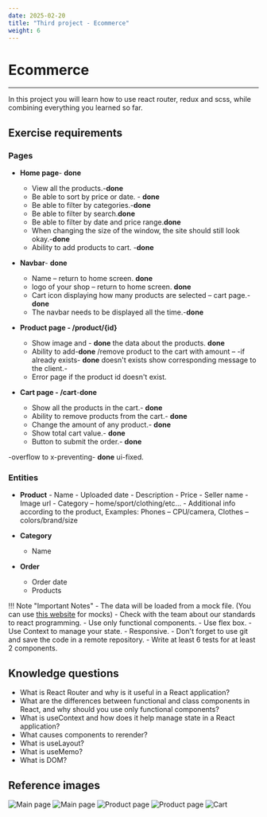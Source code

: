 ```yaml
---
date: 2025-02-20
title: "Third project - Ecommerce"
weight: 6
---
```


# Ecommerce

---

In this project you will learn how to use react router, redux and scss, while combining everything you learned so far.

## Exercise requirements

### Pages

- **Home page**- **done**
  - View all the products.-**done**
  - Be able to sort by price or date. - **done**
  - Be able to filter by categories.-**done**
  - Be able to filter by search.**done**
  - Be able to filter by date and price range.**done**
  - When changing the size of the window, the site should still look okay.-**done**
  - Ability to add products to cart. -**done**
- **Navbar**- **done**
  - Name – return to home screen. **done**
  - logo of your shop – return to home screen. **done**
  - Cart icon displaying how many products are selected – cart page.- **done**
  - The navbar needs to be displayed all the time.-**done**


- **Product page - /product/{id}**

  - Show image and - **done** 
    the data about the products. **done**
  - Ability to add-**done**
  /remove product to the cart with amount – 
  -if already exists- **done** 
  doesn't exists show corresponding message to the client.-
  - Error page if the product id doesn't exist.


- **Cart page - /cart**-**done**
  - Show all the products in the cart.- **done**
  - Ability to remove products from the cart.- **done**
  - Change the amount of any product.- **done**
  - Show total cart value.- **done**
  - Button to submit the order.- **done**

-overflow to x-preventing- **done**
ui-fixed.
### Entities

- **Product** - Name - Uploaded date - Description - Price - Seller name - Image url - Category – home/sport/clothing/etc… - Additional info according to the product, Examples:
  Phones – CPU/camera, Clothes – colors/brand/size

- **Category**

  - Name

- **Order**
  - Order date
  - Products

!!! Note "Important Notes" - The data will be loaded from a mock file. (You can use [this website](https://www.mockaroo.com/) for mocks) - Check with the team about our standards to react programming. - Use only functional components. - Use flex box. - Use Context to manage your state. - Responsive. - Don't forget to use git and save the code in a remote repository. - Write at least 6 tests for at least 2 components.

## Knowledge questions

- What is React Router and why is it useful in a React application?
- What are the differences between functional and class components in React, and why should you use only functional components?
- What is useContext and how does it help manage state in a React application?
- What causes components to rerender?
- What is useLayout?
- What is useMemo?
- What is DOM?

## Reference images

![Main page](/assets/images/OptimusTraining/Ecommerce/productsPage.png)
![Main page](/assets/images/OptimusTraining/Ecommerce/productsPageTwo.png)
![Product page](/assets/images/OptimusTraining/Ecommerce/productPage.png)
![Product page](/assets/images/OptimusTraining/Ecommerce/productPageTwo.png)
![Cart](/assets/images/OptimusTraining/Ecommerce/cart.png)
